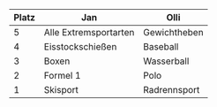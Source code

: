 Platz | Jan | Olli
------ | ------|----------
5      |Alle Extremsportarten|Gewichtheben
4      | Eisstockschießen      | Baseball
3      |   Boxen    | Wasserball
2      |  Formel 1     | Polo
1      |Skisport| Radrennsport
